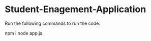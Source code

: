 # Student-Enagement-Application


Run the following commands to run the code:

 npm i 
 node app.js
